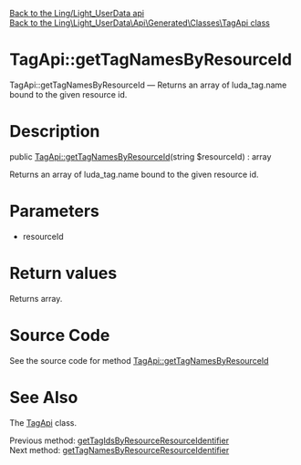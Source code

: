 [Back to the Ling/Light_UserData api](https://github.com/lingtalfi/Light_UserData/blob/master/doc/api/Ling/Light_UserData.md)<br>
[Back to the Ling\Light_UserData\Api\Generated\Classes\TagApi class](https://github.com/lingtalfi/Light_UserData/blob/master/doc/api/Ling/Light_UserData/Api/Generated/Classes/TagApi.md)


TagApi::getTagNamesByResourceId
================



TagApi::getTagNamesByResourceId — Returns an array of luda_tag.name bound to the given resource id.




Description
================


public [TagApi::getTagNamesByResourceId](https://github.com/lingtalfi/Light_UserData/blob/master/doc/api/Ling/Light_UserData/Api/Generated/Classes/TagApi/getTagNamesByResourceId.md)(string $resourceId) : array




Returns an array of luda_tag.name bound to the given resource id.




Parameters
================


- resourceId

    


Return values
================

Returns array.








Source Code
===========
See the source code for method [TagApi::getTagNamesByResourceId](https://github.com/lingtalfi/Light_UserData/blob/master/Api/Generated/Classes/TagApi.php#L344-L354)


See Also
================

The [TagApi](https://github.com/lingtalfi/Light_UserData/blob/master/doc/api/Ling/Light_UserData/Api/Generated/Classes/TagApi.md) class.

Previous method: [getTagIdsByResourceResourceIdentifier](https://github.com/lingtalfi/Light_UserData/blob/master/doc/api/Ling/Light_UserData/Api/Generated/Classes/TagApi/getTagIdsByResourceResourceIdentifier.md)<br>Next method: [getTagNamesByResourceResourceIdentifier](https://github.com/lingtalfi/Light_UserData/blob/master/doc/api/Ling/Light_UserData/Api/Generated/Classes/TagApi/getTagNamesByResourceResourceIdentifier.md)<br>


